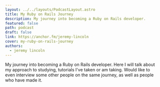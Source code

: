 ```yaml
---
layout: ../../layouts/PodcastLayout.astro
title: My Ruby on Rails Journey
description: My journey into becoming a Ruby on Rails developer.
featured: false
path: podcast
draft: false
link: https://anchor.fm/jeremy-lincoln
cover: my-ruby-on-rails-journey
authors:
  - jeremy lincoln
---
```


My journey into becoming a Ruby on Rails developer. Here I will talk about my approach to studying, tutorials I've taken or am taking. Would like to even interview some other people on the same journey, as well as people who have made it.